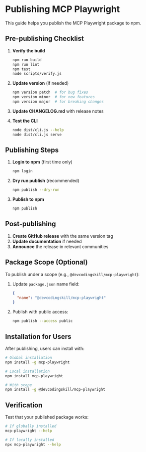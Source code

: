 # Publishing MCP Playwright

This guide helps you publish the MCP Playwright package to npm.

## Pre-publishing Checklist

1. **Verify the build**
   ```bash
   npm run build
   npm run lint
   npm test
   node scripts/verify.js
   ```

2. **Update version** (if needed)
   ```bash
   npm version patch  # for bug fixes
   npm version minor  # for new features
   npm version major  # for breaking changes
   ```

3. **Update CHANGELOG.md** with release notes

4. **Test the CLI**
   ```bash
   node dist/cli.js --help
   node dist/cli.js serve
   ```

## Publishing Steps

1. **Login to npm** (first time only)
   ```bash
   npm login
   ```

2. **Dry run publish** (recommended)
   ```bash
   npm publish --dry-run
   ```

3. **Publish to npm**
   ```bash
   npm publish
   ```

## Post-publishing

1. **Create GitHub release** with the same version tag
2. **Update documentation** if needed
3. **Announce** the release in relevant communities

## Package Scope (Optional)

To publish under a scope (e.g., `@devcodingskill/mcp-playwright`):

1. Update `package.json` name field:
   ```json
   {
     "name": "@devcodingskill/mcp-playwright"
   }
   ```

2. Publish with public access:
   ```bash
   npm publish --access public
   ```

## Installation for Users

After publishing, users can install with:

```bash
# Global installation
npm install -g mcp-playwright

# Local installation
npm install mcp-playwright

# With scope
npm install -g @devcodingskill/mcp-playwright
```

## Verification

Test that your published package works:

```bash
# If globally installed
mcp-playwright --help

# If locally installed
npx mcp-playwright --help
```
